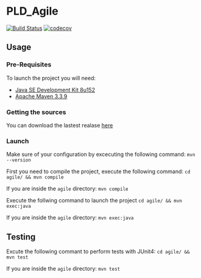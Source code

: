 # PLD_Agile

[![Build Status](https://travis-ci.org/SacreeBandeDePote/PLD_Agile.svg?branch=BranchSaveTest)](https://travis-ci.org/SacreeBandeDePote/PLD_Agile)
[![codecov](https://codecov.io/gh/SacreeBandeDePote/PLD_Agile/branch/master/graph/badge.svg)](https://codecov.io/gh/SacreeBandeDePote/PLD_Agile)

## Usage

### Pre-Requisites

To launch the project you will need:
- [Java SE Development Kit 8u152](http://www.oracle.com/technetwork/java/javase/downloads/jdk8-downloads-2133151.html)
- [Apache Maven 3.3.9](https://maven.apache.org/install.html)


### Getting the sources

You can download the lastest realase [here](https://github.com/SacreeBandeDePote/PLD_Agile/releases/latest/)

### Launch

Make sure of your configuration by excecuting the following command:
`mvn --version`

First you need to compile the project, execute the following command:
`cd agile/ && mvn compile`

If you are inside the `agile` directory:
`mvn compile`

Execute the follwing command to launch the project
`cd agile/ && mvn exec:java`

If you are inside the `agile` directory:
`mvn exec:java`

## Testing

Excute the following commant to perform tests with JUnit4:
`cd agile/ && mvn test`

If you are inside the `agile` directory:
`mvn test`
